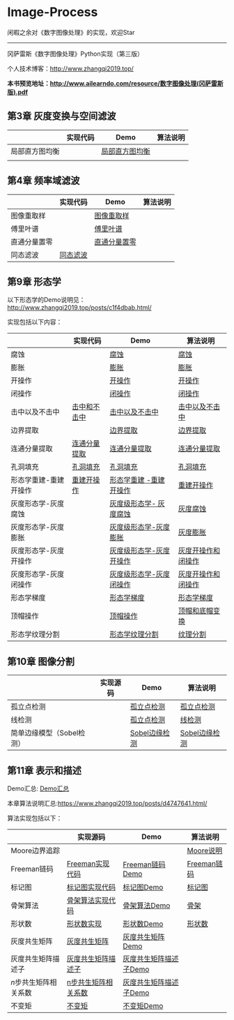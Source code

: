 # Image-Process
闲暇之余对《数字图像处理》的实现，欢迎Star

------

冈萨雷斯《数字图像处理》Python实现（第三版）

个人技术博客：http://www.zhangqi2019.top/

**本书预览地址：http://www.ailearndo.com/resource/数字图像处理(冈萨雷斯版).pdf**

## 第3章 灰度变换与空间滤波

|                | 实现代码 | Demo                                                         | 算法说明 |
| -------------- | -------- | ------------------------------------------------------------ | -------- |
| 局部直方图均衡 |          | [局部直方图均衡](https://nbviewer.jupyter.org/github/qcymkxyc/Image-Process/blob/master/notebooks/%E9%A2%91%E7%8E%87%E5%9F%9F%E6%BB%A4%E6%B3%A2.ipynb#图像重取样) |          |
|                |          |                                                              |          |



## 第4章 频率域滤波

|              | 实现代码 | Demo                                                         | 算法说明 |
| ------------ | -------- | ------------------------------------------------------------ | -------- |
| 图像重取样   |          | [图像重取样](https://nbviewer.jupyter.org/github/qcymkxyc/Image-Process/blob/master/notebooks/%E9%A2%91%E7%8E%87%E5%9F%9F%E6%BB%A4%E6%B3%A2.ipynb#图像重取样) |          |
| 傅里叶谱     |          | [傅里叶谱](https://nbviewer.jupyter.org/github/qcymkxyc/Image-Process/blob/master/notebooks/%E9%A2%91%E7%8E%87%E5%9F%9F%E6%BB%A4%E6%B3%A2.ipynb#傅里叶谱) |          |
| 直通分量置零 |          | [直通分量置零](https://nbviewer.jupyter.org/github/qcymkxyc/Image-Process/blob/master/notebooks/%E9%A2%91%E7%8E%87%E5%9F%9F%E6%BB%A4%E6%B3%A2.ipynb#直流分量置0) |          |
| 同态滤波  |[同态滤波](src/chapter4/frequency_dommain.py)| | |



## 第9章 形态学

以下形态学的Demo说明见：http://www.zhangqi2019.top/posts/c1f4dbab.html/

实现包括以下内容：

|                       | 实现代码                                   | Demo                                                         | 算法说明                                                     |
| --------------------- | ------------------------------------------ | ------------------------------------------------------------ | ------------------------------------------------------------ |
| 腐蚀                  |                                            | [腐蚀](https://nbviewer.jupyter.org/github/qcymkxyc/Image-Process/blob/master/notebooks/%E5%BD%A2%E6%80%81%E5%AD%A6.ipynb#腐蚀) | [腐蚀](https://www.zhangqi2019.top/posts/c1f4dbab.html/#腐蚀) |
| 膨胀                  |                                            | [膨胀](https://nbviewer.jupyter.org/github/qcymkxyc/Image-Process/blob/master/notebooks/%E5%BD%A2%E6%80%81%E5%AD%A6.ipynb#膨胀) | [膨胀](https://www.zhangqi2019.top/posts/c1f4dbab.html/#膨胀) |
| 开操作                |                                            | [开操作](https://nbviewer.jupyter.org/github/qcymkxyc/Image-Process/blob/master/notebooks/%E5%BD%A2%E6%80%81%E5%AD%A6.ipynb#开操作和闭操作) | [开操作](https://www.zhangqi2019.top/posts/c1f4dbab.html/#开操作和闭操作) |
| 闭操作                |                                            | [闭操作](https://nbviewer.jupyter.org/github/qcymkxyc/Image-Process/blob/master/notebooks/%E5%BD%A2%E6%80%81%E5%AD%A6.ipynb#开操作和闭操作) | [闭操作](https://www.zhangqi2019.top/posts/c1f4dbab.html/#开操作和闭操作) |
| 击中以及不击中        | [击中和不击中](src/chapter9/morphology.py) | [击中以及不击中](https://nbviewer.jupyter.org/github/qcymkxyc/Image-Process/blob/master/notebooks/%E5%BD%A2%E6%80%81%E5%AD%A6.ipynb#击中和不击中) | [击中以及不击中](https://www.zhangqi2019.top/posts/c1f4dbab.html/#击中以及不击中) |
| 边界提取              |                                            | [边界提取](https://nbviewer.jupyter.org/github/qcymkxyc/Image-Process/blob/master/notebooks/%E5%BD%A2%E6%80%81%E5%AD%A6.ipynb#边界提取) | [边界提取](https://www.zhangqi2019.top/posts/c1f4dbab.html/#边界提取) |
| 连通分量提取          | [连通分量提取](src/chapter9/morphology.py) | [连通分量提取](https://nbviewer.jupyter.org/github/qcymkxyc/Image-Process/blob/master/notebooks/%E5%BD%A2%E6%80%81%E5%AD%A6.ipynb#连通分量提取) | [连通分量提取](https://www.zhangqi2019.top/posts/c1f4dbab.html/#连通分量提取) |
| 孔洞填充              | [孔洞填充](src/chapter9/morphology.py)     | [孔洞填充](https://nbviewer.jupyter.org/github/qcymkxyc/Image-Process/blob/master/notebooks/%E5%BD%A2%E6%80%81%E5%AD%A6.ipynb#孔洞填充) | [孔洞填充](https://www.zhangqi2019.top/posts/c1f4dbab.html/#孔洞填充) |
| 形态学重建-重建开操作 | [重建开操作](src/chapter9/morphology.py)   | [形态学重建 -重建开操作](https://nbviewer.jupyter.org/github/qcymkxyc/Image-Process/blob/master/notebooks/%E5%BD%A2%E6%80%81%E5%AD%A6.ipynb#重建开操作) | [重建开操作](https://www.zhangqi2019.top/posts/c1f4dbab.html/#重建开操作) |
| 灰度形态学-灰度腐蚀   |                                            | [灰度级形态学- 灰度腐蚀](https://nbviewer.jupyter.org/github/qcymkxyc/Image-Process/blob/master/notebooks/%E5%BD%A2%E6%80%81%E5%AD%A6.ipynb#灰度腐蚀) | [灰度腐蚀](https://www.zhangqi2019.top/posts/c1f4dbab.html/#灰度腐蚀) |
| 灰度形态学-灰度膨胀   |                                            | [灰度级形态学-灰度膨胀](https://nbviewer.jupyter.org/github/qcymkxyc/Image-Process/blob/master/notebooks/%E5%BD%A2%E6%80%81%E5%AD%A6.ipynb#灰度膨胀) | [灰度膨胀](https://www.zhangqi2019.top/posts/c1f4dbab.html/#灰度膨胀) |
| 灰度形态学-灰度开操作 |                                            | [灰度级形态学-灰度开操作](https://nbviewer.jupyter.org/github/qcymkxyc/Image-Process/blob/master/notebooks/%E5%BD%A2%E6%80%81%E5%AD%A6.ipynb#灰度开操作) | [灰度开操作和闭操作](https://www.zhangqi2019.top/posts/c1f4dbab.html/#灰度开操作和闭操作) |
| 灰度形态学-灰度闭操作 |                                            | [灰度级形态学-灰度闭操作](https://nbviewer.jupyter.org/github/qcymkxyc/Image-Process/blob/master/notebooks/%E5%BD%A2%E6%80%81%E5%AD%A6.ipynb#灰度闭操作) | [灰度开操作和闭操作](https://www.zhangqi2019.top/posts/c1f4dbab.html/#灰度开操作和闭操作) |
| 形态学梯度            |                                            | [形态学梯度](https://nbviewer.jupyter.org/github/qcymkxyc/Image-Process/blob/master/notebooks/%E5%BD%A2%E6%80%81%E5%AD%A6.ipynb#形态学梯度) | [形态学梯度](https://www.zhangqi2019.top/posts/c1f4dbab.html/#形态学梯度) |
| 顶帽操作              |                                            | [顶帽操作](https://nbviewer.jupyter.org/github/qcymkxyc/Image-Process/blob/master/notebooks/%E5%BD%A2%E6%80%81%E5%AD%A6.ipynb#顶帽操作) | [顶帽和底帽变换](https://www.zhangqi2019.top/posts/c1f4dbab.html/#顶帽和底帽变换) |
| 形态学纹理分割        |                                            | [形态学纹理分割](https://nbviewer.jupyter.org/github/qcymkxyc/Image-Process/blob/master/notebooks/%E5%BD%A2%E6%80%81%E5%AD%A6.ipynb#形态学纹理分割) | [纹理分割](https://www.zhangqi2019.top/posts/c1f4dbab.html/#纹理分割) |

##  第10章 图像分割

|                           | 实现源码 | Demo                                                         | 算法说明                                                     |
| ------------------------- | -------- | ------------------------------------------------------------ | ------------------------------------------------------------ |
| 孤立点检测                |          | [孤立点检测](https://nbviewer.jupyter.org/github/qcymkxyc/Image-Process/blob/master/notebooks/%E5%9B%BE%E5%83%8F%E5%88%86%E5%89%B2.ipynb) | [孤立点检测](https://www.zhangqi2019.top/posts/d2113c07.html/#孤立点检测) |
| 线检测                    |          | [孤立点检测](https://nbviewer.jupyter.org/github/qcymkxyc/Image-Process/blob/master/notebooks/%E5%9B%BE%E5%83%8F%E5%88%86%E5%89%B2.ipynb) | [线检测](https://www.zhangqi2019.top/posts/d2113c07.html/#线检测) |
| 简单边缘模型（Sobel检测） |          | [Sobel边缘检测](https://nbviewer.jupyter.org/github/qcymkxyc/Image-Process/blob/master/notebooks/%E5%9B%BE%E5%83%8F%E5%88%86%E5%89%B2.ipynb#基本检测模型(Sobel)) | [Sobel边缘检测](https://www.zhangqi2019.top/posts/d2113c07.html/#基本的检测模型) |



## 第11章 表示和描述

Demo汇总: [Demo汇总](https://nbviewer.jupyter.org/github/qcymkxyc/Image-Process/blob/master/notebooks/图像表示与描述.ipynb)

本章算法说明汇总:https://www.zhangqi2019.top/posts/d4747641.html/

算法实现包括以下：

|                       | 实现源码                                         | Demo                                                         | 算法说明                                                     |
| --------------------- | ------------------------------------------------ | ------------------------------------------------------------ | ------------------------------------------------------------ |
| Moore边界追踪         |                                                  |                                                              | [Moore说明](https://www.zhangqi2019.top/posts/d4747641.html/#%E8%BE%B9%E7%95%8C%E8%BF%BD%E8%B8%AA%EF%BC%88Moore%E8%BE%B9%E7%95%8C%E8%BF%BD%E8%B8%AA%EF%BC%89) |
| Freeman链码           | [Freeman实现代码](src/chapter11/freeman_code.py) | [Freeman链码Demo](https://nbviewer.jupyter.org/github/qcymkxyc/Image-Process/blob/master/notebooks/%E5%9B%BE%E5%83%8F%E8%A1%A8%E7%A4%BA%E4%B8%8E%E6%8F%8F%E8%BF%B0.ipynb#Freeman链码) | [Freeman链码](https://www.zhangqi2019.top/posts/d4747641.html/#%E9%93%BE%E7%A0%81) |
| 标记图                | [标记图实现代码](src/chapter11/mark_sheet.py)    | [标记图Demo](https://nbviewer.jupyter.org/github/qcymkxyc/Image-Process/blob/master/notebooks/%E5%9B%BE%E5%83%8F%E8%A1%A8%E7%A4%BA%E4%B8%8E%E6%8F%8F%E8%BF%B0.ipynb#标记图) | [标记图](https://www.zhangqi2019.top/posts/d4747641.html/#%E9%93%BE%E7%A0%81) |
| 骨架算法              | [骨架算法实现代码](src/chapter11/mat.py)         | [骨架算法Demo](https://nbviewer.jupyter.org/github/qcymkxyc/Image-Process/blob/master/notebooks/%E5%9B%BE%E5%83%8F%E8%A1%A8%E7%A4%BA%E4%B8%8E%E6%8F%8F%E8%BF%B0.ipynb#骨架) | [骨架](https://www.zhangqi2019.top/posts/d4747641.html/#%E9%AA%A8%E6%9E%B6) |
| 形状数                | [形状数实现](src/chapter11/shape_number.py)      | [形状数Demo](https://nbviewer.jupyter.org/github/qcymkxyc/Image-Process/blob/master/notebooks/%E5%9B%BE%E5%83%8F%E8%A1%A8%E7%A4%BA%E4%B8%8E%E6%8F%8F%E8%BF%B0.ipynb#形状数) | [形状数](https://www.zhangqi2019.top/posts/d4747641.html/#%E5%BD%A2%E7%8A%B6%E6%95%B0) |
| 灰度共生矩阵          | [灰度共生矩阵](src/chapter11/texture.py)         | [灰度共生矩阵Demo](https://nbviewer.jupyter.org/github/qcymkxyc/Image-Process/blob/master/notebooks/%E5%9B%BE%E5%83%8F%E8%A1%A8%E7%A4%BA%E4%B8%8E%E6%8F%8F%E8%BF%B0.ipynb#灰度共生矩阵) |                                                              |
| 灰度共生矩阵描述子    | [灰度共生矩阵描述子](src/chapter11/texture.py)   | [灰度共生矩阵描述子Demo](https://nbviewer.jupyter.org/github/qcymkxyc/Image-Process/blob/master/notebooks/%E5%9B%BE%E5%83%8F%E8%A1%A8%E7%A4%BA%E4%B8%8E%E6%8F%8F%E8%BF%B0.ipynb#灰度共生矩阵描述子) |                                                              |
| $n$步共生矩阵相关系数 | [n步共生矩阵相关系数](src/chapter11/texture.py)  | [灰度共生矩阵描述子Demo](https://nbviewer.jupyter.org/github/qcymkxyc/Image-Process/blob/master/notebooks/%E5%9B%BE%E5%83%8F%E8%A1%A8%E7%A4%BA%E4%B8%8E%E6%8F%8F%E8%BF%B0.ipynb#n跳共生矩阵组成的序列图像) |                                                              |
| 不变矩                | [不变矩](src/chapter11/moment_invariants.py)     | [不变矩Demo](https://nbviewer.jupyter.org/github/qcymkxyc/Image-Process/blob/master/notebooks/%E5%9B%BE%E5%83%8F%E8%A1%A8%E7%A4%BA%E4%B8%8E%E6%8F%8F%E8%BF%B0.ipynb#不变矩) |                                                              |


